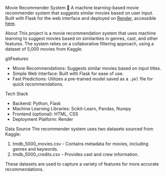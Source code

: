 Movie Recommender System 🎥
A machine learning-based movie recommender system that suggests similar movies based on user input. Built with Flask for the web interface and deployed on [Render](https://render.com), accessible [here](https://movie-recommender-8aae.onrender.com).

About
This project is a movie recommendation system that uses machine learning to suggest movies based on similarities in genres, cast, and other features. The system relies on a collaborative filtering approach, using a dataset of 5,000 movies from Kaggle.

gitFeatures
- Movie Recommendations: Suggests similar movies based on input titles.
- Simple Web Interface: Built with Flask for ease of use.
- Fast Predictions: Utilizes a pre-trained model saved as a `.pkl` file for quick recommendations.

Tech Stack
- Backend: Python, Flask
- Machine Learning Libraries: Scikit-Learn, Pandas, Numpy
- Frontend (optional): HTML, CSS
- Deployment Platform: Render

Data Source
The recommender system uses two datasets sourced from Kaggle:
1. tmdb_5000_movies.csv - Contains metadata for movies, including genres and keywords.
2. tmdb_5000_credits.csv - Provides cast and crew information.

These datasets are used to capture a variety of features for more accurate recommendations.
